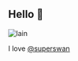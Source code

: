 ## Hello 👋
![lain](https://encrypted-tbn0.gstatic.com/images?q=tbn:ANd9GcSTesDPpkVpxrI2HxTCkZFpMaBWuyDlAri3mA&s)
<!--
**jpukavage91/jpukavage91** is a ✨ _special_ ✨ repository because its `README.md` (this file) appears on your GitHub profile.

Here are some ideas to get you started:

- 🔭 I’m currently working on ...
- 🌱 I’m currently learning ...
- 👯 I’m looking to collaborate on ...
- 🤔 I’m looking for help with ...
- 💬 Ask me about ...
- 📫 How to reach me: ...
- 😄 Pronouns: ...
- ⚡ Fun fact: ...
-->

I love [@superswan](github.com/superswan)
